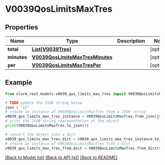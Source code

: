 # V0039QosLimitsMaxTres


## Properties

Name | Type | Description | Notes
------------ | ------------- | ------------- | -------------
**total** | [**List[V0039Tres]**](V0039Tres.md) |  | [optional] 
**minutes** | [**V0039QosLimitsMaxTresMinutes**](V0039QosLimitsMaxTresMinutes.md) |  | [optional] 
**per** | [**V0039QosLimitsMaxTresPer**](V0039QosLimitsMaxTresPer.md) |  | [optional] 

## Example

```python
from slurm_rest.models.v0039_qos_limits_max_tres import V0039QosLimitsMaxTres

# TODO update the JSON string below
json = "{}"
# create an instance of V0039QosLimitsMaxTres from a JSON string
v0039_qos_limits_max_tres_instance = V0039QosLimitsMaxTres.from_json(json)
# print the JSON string representation of the object
print(V0039QosLimitsMaxTres.to_json())

# convert the object into a dict
v0039_qos_limits_max_tres_dict = v0039_qos_limits_max_tres_instance.to_dict()
# create an instance of V0039QosLimitsMaxTres from a dict
v0039_qos_limits_max_tres_from_dict = V0039QosLimitsMaxTres.from_dict(v0039_qos_limits_max_tres_dict)
```
[[Back to Model list]](../README.md#documentation-for-models) [[Back to API list]](../README.md#documentation-for-api-endpoints) [[Back to README]](../README.md)


